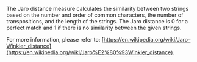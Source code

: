 The Jaro distance measure calculates the similarity between two strings based on the number and order of common characters, the number of transpositions, and the length of the strings. The Jaro distance is 0 for a perfect match and 1 if there is no similarity between the given strings. 

For more information, please refer to: [https://en.wikipedia.org/wiki/Jaro–Winkler_distance](https://en.wikipedia.org/wiki/Jaro%E2%80%93Winkler_distance).

